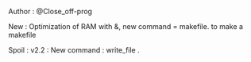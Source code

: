 Author : @Close_off-prog

New : Optimization of RAM with &, new command = makefile. to make a makefile

Spoil : v2.2 : New command : write_file <write a line in a file>.
